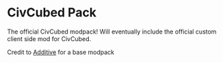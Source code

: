 # CivCubed Pack

The official CivCubed modpack! Will eventually include the official custom client side mod for CivCubed.

Credit to [Additive](https://modrinth.com/modpack/additive) for a base modpack
